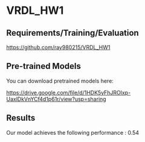 # VRDL_HW1
## Requirements/Training/Evaluation

https://github.com/ray980215/VRDL_HW1

## Pre-trained Models

You can download pretrained models here:

https://drive.google.com/file/d/1HDK5yFhJROlxp-UaxlDkVnYCf4d1p61r/view?usp=sharing

## Results

Our model achieves the following performance : 0.54
